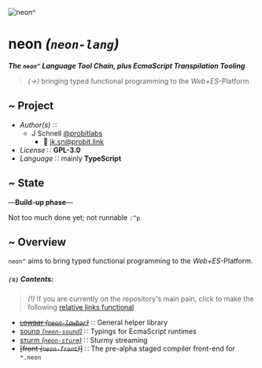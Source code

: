 ![neon^](https://placehold.it/120/c2ff23/ff23c2?text=neon^)

neon *(`neon-lang`)*
===
***The `neon^` Language Tool Chain, plus *EcmaScript* Transpilation Tooling***

>   *(→)* bringing typed functional programming to the *Web+ES*-Platform


## ~ Project

+   *Author(s)* ∷
    -   J Schnell [@probitlabs](https://github.com/probitlabs)
        *   :e-mail: <jk.sn@probit.link>
+   *License*
    ∷ **GPL-3.0**
+   *Language*
    ∷ mainly **TypeScript**


## ~ State

—**Build-up phase**—

Not too much done yet; not runnable `:^p`


## ~ Overview

`neon^` aims to bring typed functional programming to the *Web+ES*-Platform.

##### *`(≡)`* Contents:

>   *(!)* If you are currently on the repository's main pain,
>   click to make the following [relative links functional](/doc/index.md)

+   ~~[ʟowʙar  *(`neon-lowbar`)*](@lowbar/index.md)~~
    ∷ General helper library
+   [sounᴅ *(`neon-sound`)*](@sound/index.md)
    ∷ Typings for EcmaScript runtimes
+   [sᴛurm *(`neon-sturm`)*](@sturm/index.md)
    ∷ Sturmy streaming
+   ~~[front *(`neon-front`)*]~~
    ∷ The pre-alpha staged compiler front-end for `*.neon`
